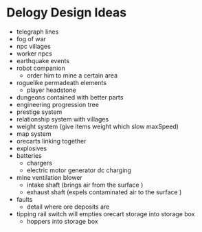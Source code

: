 # Delogy Design Ideas 

- telegraph lines 
- fog of war 
- npc villages 
- worker npcs
- earthquake events 
- robot companion 
    - order him to mine a certain area 
- roguelike permadeath elements
    - player headstone 
- dungeons contained with better parts  
- engineering progression tree 
- prestige system 
- relationship system with villages 
- weight system (give items weight which slow maxSpeed) 
- map system 
- orecarts linking together
- explosives 
- batteries 
    - chargers 
    - electric motor generator dc charging 
- mine ventilation blower 
    - intake shaft (brings air from the surface )
    - exhaust shaft (expels contaminated air to the surface )
- faults 
    - detail where ore deposits are 
- tipping rail switch will empties orecart storage into storage box 
    - hoppers into storage box 

